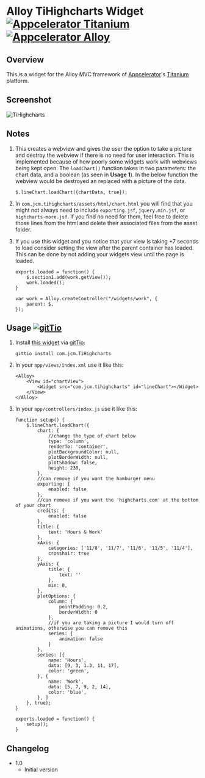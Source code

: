 # Alloy TiHighcharts Widget [![Appcelerator Titanium](http://www-static.appcelerator.com/badges/titanium-git-badge-sq.png)](https://www.appcelerator.com/mobile-app-development-products/) [![Appcelerator Alloy](http://www-static.appcelerator.com/badges/alloy-git-badge-sq.png)](https://www.appcelerator.com/mobile-app-development-products/)

## Overview
This is a widget for the Alloy MVC framework of [Appcelerator](http://www.appcelerator.com)'s [Titanium](http://www.appcelerator.com/platform) platform.


## Screenshot
![TiHighcharts](https://raw.githubusercontent.com/joshmocek/TiHighcharts/master/screenshot.png)

## Notes
1. This creates a webview and gives the user the option to take a picture and destroy the webview if there is no need for user interaction. This is implemented because of how poorly some widgets work with webviews being kept open. The `loadChart()` function takes in two parameters: the chart data, and a boolean (as seen in **Usage 1**). In the below function the webview would be destroyed an replaced with a picture of the data.

	`$.lineChart.loadChart({chartData, true});`

2. In `com.jcm.tihighcharts/assets/html/chart.html` you will find that you might not always need to include `exporting.jsf`, `jquery.min.jsf`, or `highcharts-more.jsf`. If you find no need for them, feel free to delete those lines from the html and delete their associated files from the asset folder.

3. If you use this widget and you notice that your view is taking +7 seconds to load consider setting the view after the parent container has loaded. This can be done by not adding your widgets view until the page is loaded.

	```
	exports.loaded = function() {
		$.section1.add(work.getView());
		work.loaded();
	}

	var work = Alloy.createController("/widgets/work", {
		parent: $,
	});
	```

## Usage [![gitTio](http://gitt.io/badge.png)](http://gitt.io/component/com.jcm.TiHighcharts)

1. Install [this widget](http://gitt.io/component/com.jcm.TiHighcharts) via [gitTio](http://gitt.io):

	`gittio install com.jcm.TiHighcharts`

2. In your `app/views/index.xml` use it like this:

 	```
	<Alloy>
		<View id="chartView">
			<Widget src="com.jcm.tihighcharts" id="lineChart"></Widget>
		</View>
	</Alloy>
	```

3. In your `app/controllers/index.js` use it like this:

 	```
	function setup() {
		$.lineChart.loadChart({
			chart: {
				//change the type of chart below
				type: 'column',
				renderTo: 'container',
				plotBackgroundColor: null,
				plotBorderWidth: null,
				plotShadow: false,
				height: 230,
			},
			//can remove if you want the hamburger menu
			exporting: {
				enabled: false
			},
			//can remove if you want the 'highcharts.com' at the bottom of your chart
			credits: {
				enabled: false
			},
			title: {
				text: 'Hours & Work'
			},
			xAxis: {
				categories: ['11/8', '11/7', '11/6', '11/5', '11/4'],
				crosshair: true
			},
			yAxis: {
				title: {
					text: ''
				},
				min: 0,
			},
			plotOptions: {
				column: {
					pointPadding: 0.2,
					borderWidth: 0
				},
				//if you are taking a picture I would turn off animations, otherwise you can remove this
				series: {
					animation: false
				}
			},
			series: [{
				name: 'Hours',
				data: [9, 3, 1.3, 11, 17],
				color: 'green',
			}, {
				name: 'Work',
				data: [5, 7, 9, 2, 14],
				color: 'blue',
			}, ]
		}, true);
	}

	exports.loaded = function() {
		setup();
	}
	```

## Changelog
* 1.0
  * Initial version
